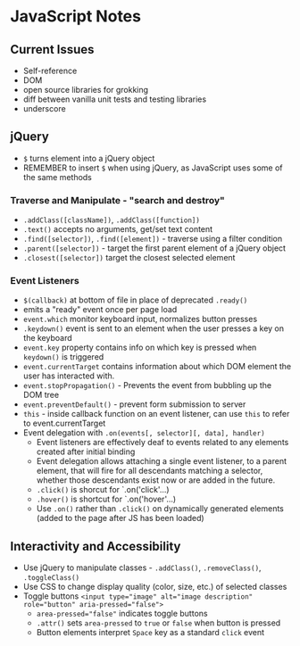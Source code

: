 # JavaScript Notes

## Current Issues
* Self-reference
* DOM
* open source libraries for grokking
* diff between vanilla unit tests and testing libraries
* underscore

## jQuery
* `$` turns element into a jQuery object
* REMEMBER to insert `$` when using jQuery, as JavaScript uses some of the same methods 

### Traverse and Manipulate - "search and destroy"
* `.addClass([className])`, `.addClass([function])`
* `.text()` accepts no arguments, get/set text content
* `.find([selector])`, `.find([element])` - traverse using a filter condition
* `.parent([selector])` - target the first parent element of a jQuery object
* `.closest([selector])` target the closest selected element

### Event Listeners
* `$(callback)` at bottom of file in place of deprecated `.ready()`
 * emits a "ready" event once per page load
* `event.which` monitor keyboard input, normalizes button presses
* `.keydown()` event is sent to an element when the user presses a key on the keyboard
* `event.key` property contains info on which key is pressed when `keydown()` is triggered
* `event.currentTarget` contains information about which DOM element the user has interacted with.
* `event.stopPropagation()` - Prevents the event from bubbling up the DOM tree
* `event.preventDefault()` - prevent form submission to server
* `this` - inside callback function on an event listener, can use `this` to refer to event.currentTarget
* Event delegation with `.on(events[, selector][, data], handler)`
    * Event listeners are effectively deaf to events related to any elements created after initial binding
    * Event delegation allows attaching a single event listener, to a parent element, that will fire for all descendants matching a selector, whether those descendants exist now or are added in the future.
    * `.click()` is shorcut for `.on('click'...)
    * `.hover()` is shortcut for `.on('hover'...)
    * Use `.on()` rather than `.click()` on dynamically generated elements (added to the page after JS has been loaded)

## Interactivity and Accessibility
* Use jQuery to manipulate classes - `.addClass()`, `.removeClass()`, `.toggleClass()`
* Use CSS to change display quality (color, size, etc.) of selected classes
* Toggle buttons `<input type="image" alt="image description" role="button" aria-pressed="false">`
    * `area-pressed="false"` indicates toggle buttons
    * `.attr()` sets `area-pressed` to `true` or `false` when button is pressed
    * Button elements interpret `Space` key as a standard `click` event
